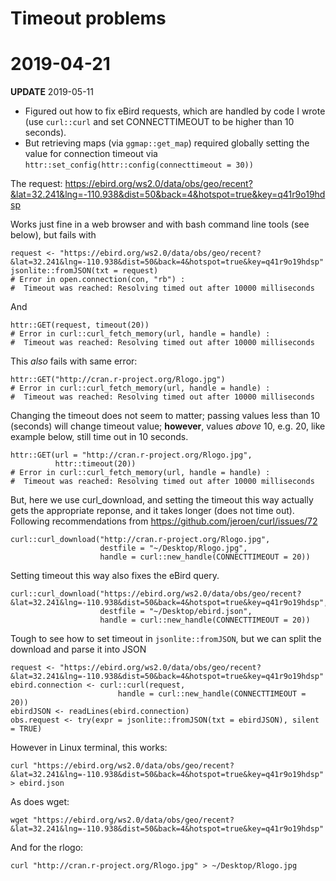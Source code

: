 # Timeout problems
# 2019-04-21

**UPDATE**
2019-05-11

+ Figured out how to fix eBird requests, which are handled by code I wrote (use 
`curl::curl` and set CONNECTTIMEOUT to be higher than 10 seconds).
+ But retrieving maps (via `ggmap::get_map`) required globally setting the value
for connection timeout via `httr::set_config(httr::config(connecttimeout = 30))`

The request:
https://ebird.org/ws2.0/data/obs/geo/recent?&lat=32.241&lng=-110.938&dist=50&back=4&hotspot=true&key=q41r9o19hdsp

Works just fine in a web browser and with bash command line tools (see below), but fails with 

```{r}
request <- "https://ebird.org/ws2.0/data/obs/geo/recent?&lat=32.241&lng=-110.938&dist=50&back=4&hotspot=true&key=q41r9o19hdsp"
jsonlite::fromJSON(txt = request)
# Error in open.connection(con, "rb") : 
#  Timeout was reached: Resolving timed out after 10000 milliseconds
```

And

```{r}
httr::GET(request, timeout(20))
# Error in curl::curl_fetch_memory(url, handle = handle) : 
#  Timeout was reached: Resolving timed out after 10000 milliseconds
```

This _also_ fails with same error:
```{r}
httr::GET("http://cran.r-project.org/Rlogo.jpg")
# Error in curl::curl_fetch_memory(url, handle = handle) : 
#  Timeout was reached: Resolving timed out after 10000 milliseconds
```

Changing the timeout does not seem to matter; passing values less than 10 
(seconds) will change timeout value; **however**, values _above_ 10, e.g. 20, 
like example below, still time out in 10 seconds.
```{r}
httr::GET(url = "http://cran.r-project.org/Rlogo.jpg", 
          httr::timeout(20))
# Error in curl::curl_fetch_memory(url, handle = handle) : 
#  Timeout was reached: Resolving timed out after 10000 milliseconds
```

But, here we use curl_download, and setting the timeout this way actually gets 
the appropriate reponse, and it takes longer (does not time out). Following 
recommendations from https://github.com/jeroen/curl/issues/72
```{r}
curl::curl_download("http://cran.r-project.org/Rlogo.jpg",
                    destfile = "~/Desktop/Rlogo.jpg",
                    handle = curl::new_handle(CONNECTTIMEOUT = 20))
```

Setting timeout this way also fixes the eBird query.
```{r}
curl::curl_download("https://ebird.org/ws2.0/data/obs/geo/recent?&lat=32.241&lng=-110.938&dist=50&back=4&hotspot=true&key=q41r9o19hdsp",
                    destfile = "~/Desktop/ebird.json",
                    handle = curl::new_handle(CONNECTTIMEOUT = 20))
```

Tough to see how to set timeout in `jsonlite::fromJSON`, but we can split the 
download and parse it into JSON

```{r}
request <- "https://ebird.org/ws2.0/data/obs/geo/recent?&lat=32.241&lng=-110.938&dist=50&back=4&hotspot=true&key=q41r9o19hdsp"
ebird.connection <- curl::curl(request,
                        handle = curl::new_handle(CONNECTTIMEOUT = 20))
ebirdJSON <- readLines(ebird.connection)
obs.request <- try(expr = jsonlite::fromJSON(txt = ebirdJSON), silent = TRUE)
```

However in Linux terminal, this works:

```{bash}
curl "https://ebird.org/ws2.0/data/obs/geo/recent?&lat=32.241&lng=-110.938&dist=50&back=4&hotspot=true&key=q41r9o19hdsp" > ebird.json
```

As does wget:
```{bash}
wget "https://ebird.org/ws2.0/data/obs/geo/recent?&lat=32.241&lng=-110.938&dist=50&back=4&hotspot=true&key=q41r9o19hdsp"
```

And for the rlogo:
```{bash}
curl "http://cran.r-project.org/Rlogo.jpg" > ~/Desktop/Rlogo.jpg
```